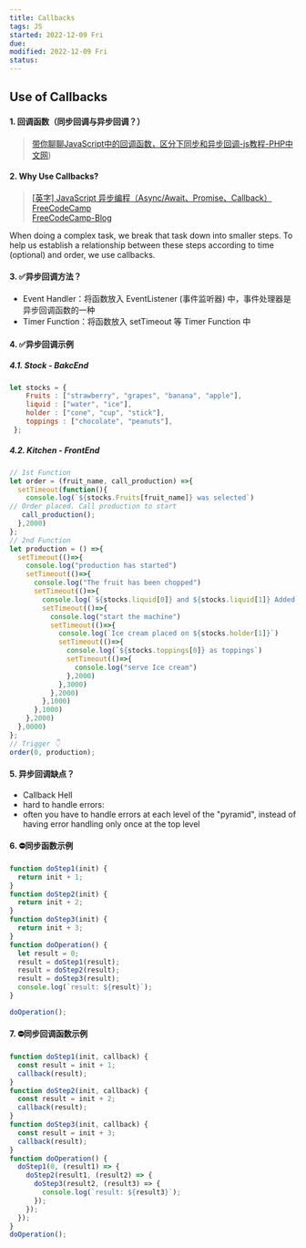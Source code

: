 ```yaml
---
title: Callbacks
tags: JS   
started: 2022-12-09 Fri
due: 
modified: 2022-12-09 Fri
status: 
---
```

## Use of Callbacks
#### 1. 回调函数（同步回调与异步回调？）
>[带你聊聊JavaScript中的回调函数，区分下同步和异步回调-js教程-PHP中文网](https://www.php.cn/js-tutorial-486539.html))

#### 2. Why Use Callbacks?
>[[英字] JavaScript 异步编程（Async/Await、Promise、Callback）FreeCodeCamp](https://www.bilibili.com/video/BV1g44y1z7N3/?spm_id_from=333.788.recommend_more_video.4&vd_source=be278a4cfd00a5f72dcf153eaca79333)  
>[FreeCodeCamp-Blog](https://www.freecodecamp.org/news/javascript-async-await-tutorial-learn-callbacks-promises-async-await-by-making-icecream/)

When doing a complex task, we break that task down into smaller steps. To help us establish a relationship between these steps according to time (optional) and order, we use callbacks.
#### 3. ✅异步回调方法？
- Event Handler：将函数放入 EventListener (事件监听器) 中，事件处理器是异步回调函数的一种
- Timer Function：将函数放入 setTimeout 等 Timer Function 中
#### 4. ✅异步回调示例
##### 4.1. Stock - BakcEnd

```javascript
let stocks = {
    Fruits : ["strawberry", "grapes", "banana", "apple"],
    liquid : ["water", "ice"],
    holder : ["cone", "cup", "stick"],
    toppings : ["chocolate", "peanuts"],
 };
```

##### 4.2. Kitchen - FrontEnd

```javascript
// 1st Function
let order = (fruit_name, call_production) =>{
  setTimeout(function(){
    console.log(`${stocks.Fruits[fruit_name]} was selected`)
// Order placed. Call production to start
   call_production();
  },2000)
};
// 2nd Function
let production = () =>{
  setTimeout(()=>{
    console.log("production has started")
    setTimeout(()=>{
      console.log("The fruit has been chopped")
      setTimeout(()=>{
        console.log(`${stocks.liquid[0]} and ${stocks.liquid[1]} Added`)
        setTimeout(()=>{
          console.log("start the machine")
          setTimeout(()=>{
            console.log(`Ice cream placed on ${stocks.holder[1]}`)
            setTimeout(()=>{
              console.log(`${stocks.toppings[0]} as toppings`)
              setTimeout(()=>{
                console.log("serve Ice cream")
              },2000)
            },3000)
          },2000)
        },1000)
      },1000)
    },2000)
  },0000)
};
// Trigger 👇
order(0, production);
```

#### 5. 异步回调缺点？
- Callback Hell
- hard to handle errors: 
- often you have to handle errors at each level of the "pyramid", instead of having error handling only once at the top level
#### 6. ⛔同步函数示例

```js
function doStep1(init) {
  return init + 1;
}
function doStep2(init) {
  return init + 2;
}
function doStep3(init) {
  return init + 3;
}
function doOperation() {
  let result = 0;
  result = doStep1(result);
  result = doStep2(result);
  result = doStep3(result);
  console.log(`result: ${result}`);
}

doOperation();

```

#### 7. ⛔同步回调函数示例

```js
function doStep1(init, callback) {
  const result = init + 1;
  callback(result);
}
function doStep2(init, callback) {
  const result = init + 2;
  callback(result);
}
function doStep3(init, callback) {
  const result = init + 3;
  callback(result);
}
function doOperation() {
  doStep1(0, (result1) => {
    doStep2(result1, (result2) => {
      doStep3(result2, (result3) => {
        console.log(`result: ${result3}`);
      });
    });
  });
}
doOperation();

```